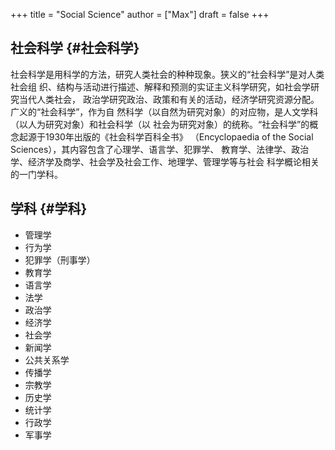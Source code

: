 +++
title = "Social Science"
author = ["Max"]
draft = false
+++

## 社会科学 {#社会科学}

社会科学是用科学的方法，研究人类社会的种种现象。狭义的“社会科学”是对人类社会组
织、结构与活动进行描述、解释和预测的实证主义科学研究，如社会学研究当代人类社会，
政治学研究政治、政策和有关的活动，经济学研究资源分配。广义的“社会科学”，作为自
然科学（以自然为研究对象）的对应物，是人文学科（以人为研究对象）和社会科学（以
社会为研究对象）的统称。“社会科学”的概念起源于1930年出版的《社会科学百科全书》
（Encyclopaedia of the Social Sciences），其内容包含了心理学、语言学、犯罪学、
教育学、法律学、政治学、经济学及商学、社会学及社会工作、地理学、管理学等与社会
科学概论相关的一门学科。


## 学科 {#学科}

-   管理学
-   行为学
-   犯罪学（刑事学）
-   教育学
-   语言学
-   法学
-   政治学
-   经济学
-   社会学
-   新闻学
-   公共关系学
-   传播学
-   宗教学
-   历史学
-   统计学
-   行政学
-   军事学
